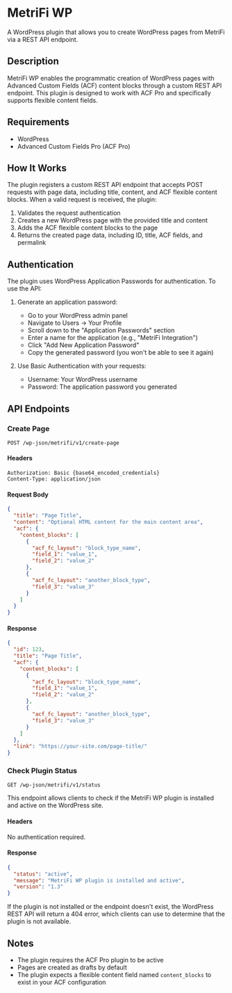 # MetriFi WP

A WordPress plugin that allows you to create WordPress pages from MetriFi via a REST API endpoint.

## Description

MetriFi WP enables the programmatic creation of WordPress pages with Advanced Custom Fields (ACF) content blocks through a custom REST API endpoint. This plugin is designed to work with ACF Pro and specifically supports flexible content fields.

## Requirements

- WordPress
- Advanced Custom Fields Pro (ACF Pro)

## How It Works

The plugin registers a custom REST API endpoint that accepts POST requests with page data, including title, content, and ACF flexible content blocks. When a valid request is received, the plugin:

1. Validates the request authentication
2. Creates a new WordPress page with the provided title and content
3. Adds the ACF flexible content blocks to the page
4. Returns the created page data, including ID, title, ACF fields, and permalink

## Authentication

The plugin uses WordPress Application Passwords for authentication. To use the API:

1. Generate an application password:
   - Go to your WordPress admin panel
   - Navigate to Users → Your Profile
   - Scroll down to the "Application Passwords" section
   - Enter a name for the application (e.g., "MetriFi Integration")
   - Click "Add New Application Password"
   - Copy the generated password (you won't be able to see it again)

2. Use Basic Authentication with your requests:
   - Username: Your WordPress username
   - Password: The application password you generated

## API Endpoints

### Create Page

```
POST /wp-json/metrifi/v1/create-page
```

#### Headers

```
Authorization: Basic {base64_encoded_credentials}
Content-Type: application/json
```

#### Request Body

```json
{
  "title": "Page Title",
  "content": "Optional HTML content for the main content area",
  "acf": {
    "content_blocks": [
      {
        "acf_fc_layout": "block_type_name",
        "field_1": "value_1",
        "field_2": "value_2"
      },
      {
        "acf_fc_layout": "another_block_type",
        "field_3": "value_3"
      }
    ]
  }
}
```

#### Response

```json
{
  "id": 123,
  "title": "Page Title",
  "acf": {
    "content_blocks": [
      {
        "acf_fc_layout": "block_type_name",
        "field_1": "value_1",
        "field_2": "value_2"
      },
      {
        "acf_fc_layout": "another_block_type",
        "field_3": "value_3"
      }
    ]
  },
  "link": "https://your-site.com/page-title/"
}
```

### Check Plugin Status

```
GET /wp-json/metrifi/v1/status
```

This endpoint allows clients to check if the MetriFi WP plugin is installed and active on the WordPress site.

#### Headers

No authentication required.

#### Response

```json
{
  "status": "active",
  "message": "MetriFi WP plugin is installed and active",
  "version": "1.3"
}
```

If the plugin is not installed or the endpoint doesn't exist, the WordPress REST API will return a 404 error, which clients can use to determine that the plugin is not available.

## Notes

- The plugin requires the ACF Pro plugin to be active
- Pages are created as drafts by default
- The plugin expects a flexible content field named `content_blocks` to exist in your ACF configuration
